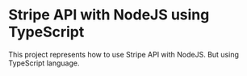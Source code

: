 # Stripe API with NodeJS using TypeScript

This project represents how to use Stripe API with NodeJS. But using TypeScript language.

